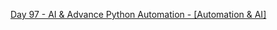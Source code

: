 [Day 97 - AI & Advance Python Automation - [Automation & AI]](https://github.com/Jubiko31/Python_Professional_Portfolio/tree/main/Day%C2%A097%20-%20Advance_Python_Automation%20%5BAutomation%5D)